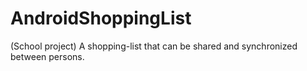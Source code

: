 # AndroidShoppingList
(School project) A shopping-list that can be shared and synchronized between persons.

